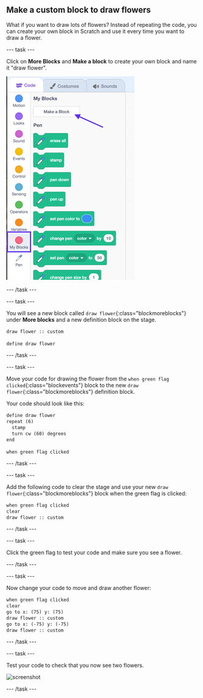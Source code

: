 ## Make a custom block to draw flowers

What if you want to draw lots of flowers? Instead of repeating the code, you can create your own block in Scratch and use it every time you want to draw a flower.  

--- task ---

Click on **More Blocks** and **Make a block** to create your own block and name it "draw flower".

![screenshot](images/flower-make-block.png)

--- /task ---

--- task ---

You will see a new block called `draw flower`{:class="blockmoreblocks"} under **More blocks** and a new definition block on the stage.

```block
draw flower :: custom

define draw flower
```

--- /task ---

--- task ---

Move your code for drawing the flower from the `when green flag clicked`{:class="blockevents"} block to the new `draw flower`{:class="blockmoreblocks"} definition block. 

Your code should look like this:

```block
define draw flower
repeat (6) 
  stamp
  turn cw (60) degrees
end

when green flag clicked
``` 

--- /task ---

--- task ---

Add the following code to clear the stage and use your new `draw flower`{:class="blockmoreblocks"} block when the green flag is clicked:

```block
when green flag clicked
clear
draw flower :: custom
```
 
--- /task ---

--- task ---

Click the green flag to test your code and make sure you see a flower. 

--- /task ---

--- task ---

Now change your code to move and draw another flower:

```block
when green flag clicked
clear
go to x: (75) y: (75)
draw flower :: custom
go to x: (-75) y: (-75)
draw flower :: custom 
```

--- /task ---

--- task ---

Test your code to check that you now see two flowers.

![screenshot](images/flower-two.png)  
 
--- /task ---
